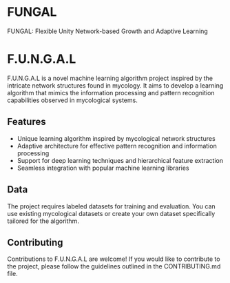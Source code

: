 # FUNGAL
FUNGAL: Flexible Unity Network-based Growth and Adaptive Learning

# F.U.N.G.A.L

F.U.N.G.A.L is a novel machine learning algorithm project inspired by the intricate network structures found in mycology. It aims to develop a learning algorithm that mimics the information processing and pattern recognition capabilities observed in mycological systems.

## Features

- Unique learning algorithm inspired by mycological network structures
- Adaptive architecture for effective pattern recognition and information processing
- Support for deep learning techniques and hierarchical feature extraction
- Seamless integration with popular machine learning libraries

## Data

The project requires labeled datasets for training and evaluation. You can use existing mycological datasets or create your own dataset specifically tailored for the algorithm.

## Contributing

Contributions to F.U.N.G.A.L are welcome! If you would like to contribute to the project, please follow the guidelines outlined in the CONTRIBUTING.md file.


